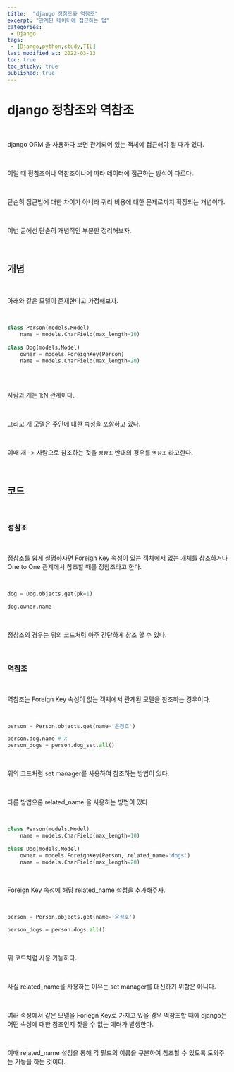 ```yaml
---
title:  "django 정참조와 역참조"
excerpt: "관계된 데이터에 접근하는 법"
categories:
 - Django
tags:
 - [Django,python,study,TIL]
last_modified_at: 2022-03-13
toc: true
toc_sticky: true
published: true
---
```


# django 정참조와 역참조

<br>

django ORM 을 사용하다 보면 관계되어 있는 객체에 접근해야 될 때가 있다.

<br>

이럴 때 정참조이냐 역참조이냐에 따라 데이터에 접근하는 방식이 다르다.

<br>

단순히 접근법에 대한 차이가 아니라 쿼리 비용에 대한 문제로까지 확장되는 개념이다.

<br>

이번 글에선 단순히 개념적인 부분만 정리해보자.

<br>

## 개념

<br>

아래와 같은 모델이 존재한다고 가정해보자.

<br>

```python
class Person(models.Model)
	name = models.CharField(max_length=10)
    
class Dog(models.Model)
	owner = models.ForeignKey(Person)
    name = models.CharField(max_length=20)
    
```

<br>

사람과 개는 1:N 관계이다.

<br>

그리고 개 모델은 주인에 대한 속성을 포함하고 있다.

<br>

이때 개 -> 사람으로 참조하는 것을 `정참조` 반대의 경우를 `역참조` 라고한다.

<br>

## 코드

<br>

### 정참조

<br>

정참조를 쉽게 설명하자면 Foreign Key 속성이 있는 객체에서 없는 개체를 참조하거나 One to One 관계에서 참조할 때를 정참조라고 한다.

<br>

```python
dog = Dog.objects.get(pk=1)

dog.owner.name
```

<br>

정참조의 경우는 위의 코드처럼 아주 간단하게 참조 할 수 있다.

<br>

### 역참조

<br>

역참조는 Foreign Key 속성이 없는 객체에서 관계된 모델을 참조하는 경우이다.

<br>

```python
person = Person.objects.get(name='윤정호')

person.dog.name # X
person_dogs = person.dog_set.all()

```
<br>

위의 코드처럼 set manager를 사용하여 참조하는 방법이 있다.

<br>

다른 방법으론 related_name 을 사용하는 방법이 있다.

<br>

```python
class Person(models.Model)
	name = models.CharField(max_length=10)
    
class Dog(models.Model)
	owner = models.ForeignKey(Person, related_name='dogs')
    name = models.CharField(max_length=20)
```

<br>

Foreign Key 속성에 해당 related_name 설정을 추가해주자.

<br>

```python
person = Person.objects.get(name='윤정호')

person_dogs = person.dogs.all()
```

<br>

위 코드처럼 사용 가능하다.

<br>

사실 related_name을 사용하는 이유는 set manager를 대신하기 위함은 아니다.

<br>

여러 속성에서 같은 모델을 Foriegn Key로 가지고 있을 경우 역참조할 때에 django는 어떤 속성에 대한 참조인지 찾을 수 없는 에러가 발생한다.

<br>

이때 related_name 설정을 통해 각 필드의 이름을 구분하여 참조할 수 있도록 도와주는 기능을 하는 것이다.